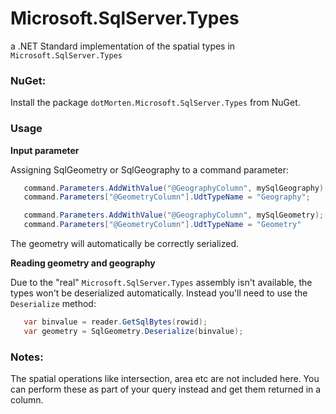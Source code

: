 # Microsoft.SqlServer.Types
a .NET Standard implementation of the spatial types in `Microsoft.SqlServer.Types`

### NuGet:

Install the package `dotMorten.Microsoft.SqlServer.Types` from NuGet.

### Usage


**Input parameter**

Assigning SqlGeometry or SqlGeography to a command parameter:

```cs
   command.Parameters.AddWithValue("@GeographyColumn", mySqlGeography);
   command.Parameters["@GeometryColumn"].UdtTypeName = "Geography";

   command.Parameters.AddWithValue("@GeographyColumn", mySqlGeometry);
   command.Parameters["@GeometryColumn"].UdtTypeName = "Geometry" 
```
The geometry will automatically be correctly serialized.

**Reading geometry and geography**

Due to the "real" `Microsoft.SqlServer.Types` assembly isn't available, the types won't be deserialized automatically.
Instead you'll need to use the `Deserialize` method:

```cs
   var binvalue = reader.GetSqlBytes(rowid);
   var geometry = SqlGeometry.Deserialize(binvalue);
```

### Notes:

The spatial operations like intersection, area etc are not included here. You can perform these as part of your query instead and get them returned in a column.
